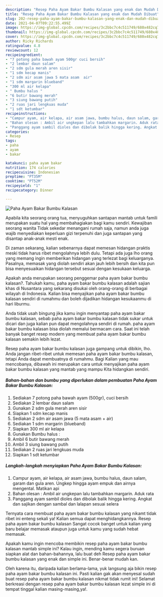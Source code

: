 ```yaml
---
description: "Resep Paha Ayam Bakar Bumbu Kalasan yang enak dan Mudah Dibuat"
title: "Resep Paha Ayam Bakar Bumbu Kalasan yang enak dan Mudah Dibuat"
slug: 202-resep-paha-ayam-bakar-bumbu-kalasan-yang-enak-dan-mudah-dibuat
date: 2021-04-07T09:22:55.499Z
image: https://img-global.cpcdn.com/recipes/3c2bbc7c4c511749/680x482cq70/paha-ayam-bakar-bumbu-kalasan-foto-resep-utama.jpg
thumbnail: https://img-global.cpcdn.com/recipes/3c2bbc7c4c511749/680x482cq70/paha-ayam-bakar-bumbu-kalasan-foto-resep-utama.jpg
cover: https://img-global.cpcdn.com/recipes/3c2bbc7c4c511749/680x482cq70/paha-ayam-bakar-bumbu-kalasan-foto-resep-utama.jpg
author: Ricky Richards
ratingvalue: 4.8
reviewcount: 12
recipeingredient:
- "7 potong paha bawah ayam 500gr cuci bersih"
- "2 lembar daun salam"
- "2 sdm gula merah aren sisir"
- "1 sdm kecap manis"
- "2 sdm air asam jawa 5 mata asam  air"
- "1 sdm margarin blueband"
- "300 ml air kelapa"
- " Bumbu halus "
- "6 butir bawang merah"
- "3 siung bawang putih"
- "2 ruas jari lengkuas muda"
- "1 sdt ketumbar"
recipeinstructions:
- "Campur ayam, air kelapa, air asam jawa, bumbu halus, daun salam, garam dan gula aren. Ungkep hingga ayam empuk dan airnya mengental. Matikan api"
- "Bahan olesan : Ambil air ungkepan lalu tambahkan margarin. Aduk rata"
- "Panggang ayam sambil dioles dan dibolak balik hingga kering. Angkat dan sajikan dengan sambal dan lalapan sesuai selera"
categories:
- Resep
tags:
- paha
- ayam
- bakar

katakunci: paha ayam bakar 
nutrition: 174 calories
recipecuisine: Indonesian
preptime: "PT35M"
cooktime: "PT52M"
recipeyield: "1"
recipecategory: Dinner

---
```



![Paha Ayam Bakar Bumbu Kalasan](https://img-global.cpcdn.com/recipes/3c2bbc7c4c511749/680x482cq70/paha-ayam-bakar-bumbu-kalasan-foto-resep-utama.jpg)

Apabila kita seorang orang tua, menyuguhkan santapan mantab untuk famili merupakan suatu hal yang membahagiakan bagi kamu sendiri. Kewajiban seorang  wanita Tidak sekedar menangani rumah saja, namun anda juga wajib menyediakan keperluan gizi terpenuhi dan juga santapan yang disantap anak-anak mesti enak.

Di zaman  sekarang, kalian sebenarnya dapat memesan hidangan praktis meski tidak harus ribet mengolahnya lebih dulu. Tetapi ada juga lho orang yang memang ingin memberikan hidangan yang terlezat bagi keluarganya. Pasalnya, memasak yang diolah sendiri akan jauh lebih bersih dan kita pun bisa menyesuaikan hidangan tersebut sesuai dengan kesukaan keluarga. 



Apakah anda merupakan seorang penggemar paha ayam bakar bumbu kalasan?. Tahukah kamu, paha ayam bakar bumbu kalasan adalah sajian khas di Nusantara yang sekarang disukai oleh orang-orang di berbagai wilayah di Indonesia. Kalian bisa menyajikan paha ayam bakar bumbu kalasan sendiri di rumahmu dan boleh dijadikan hidangan kesukaanmu di hari liburmu.

Anda tidak usah bingung jika kamu ingin menyantap paha ayam bakar bumbu kalasan, sebab paha ayam bakar bumbu kalasan tidak sukar untuk dicari dan juga kalian pun dapat mengolahnya sendiri di rumah. paha ayam bakar bumbu kalasan bisa diolah memalui bermacam cara. Saat ini telah banyak banget resep modern yang membuat paha ayam bakar bumbu kalasan semakin lebih lezat.

Resep paha ayam bakar bumbu kalasan juga gampang untuk dibikin, lho. Anda jangan ribet-ribet untuk memesan paha ayam bakar bumbu kalasan, tetapi Anda dapat membuatnya di rumahmu. Bagi Kalian yang mau mencobanya, dibawah ini merupakan cara untuk menyajikan paha ayam bakar bumbu kalasan yang mantab yang mampu Kita hidangkan sendiri.

<!--inarticleads1-->

##### Bahan-bahan dan bumbu yang diperlukan dalam pembuatan Paha Ayam Bakar Bumbu Kalasan:

1. Sediakan 7 potong paha bawah ayam (500gr), cuci bersih
1. Sediakan 2 lembar daun salam
1. Gunakan 2 sdm gula merah aren sisir
1. Siapkan 1 sdm kecap manis
1. Sediakan 2 sdm air asam jawa (5 mata asam + air)
1. Sediakan 1 sdm margarin (blueband)
1. Siapkan 300 ml air kelapa
1. Gunakan  Bumbu halus :
1. Ambil 6 butir bawang merah
1. Ambil 3 siung bawang putih
1. Sediakan 2 ruas jari lengkuas muda
1. Siapkan 1 sdt ketumbar




<!--inarticleads2-->

##### Langkah-langkah menyiapkan Paha Ayam Bakar Bumbu Kalasan:

1. Campur ayam, air kelapa, air asam jawa, bumbu halus, daun salam, garam dan gula aren. Ungkep hingga ayam empuk dan airnya mengental. Matikan api
1. Bahan olesan : Ambil air ungkepan lalu tambahkan margarin. Aduk rata
1. Panggang ayam sambil dioles dan dibolak balik hingga kering. Angkat dan sajikan dengan sambal dan lalapan sesuai selera




Ternyata cara membuat paha ayam bakar bumbu kalasan yang nikamt tidak ribet ini enteng sekali ya! Kalian semua dapat menghidangkannya. Resep paha ayam bakar bumbu kalasan Sangat cocok banget untuk kalian yang baru belajar memasak ataupun juga untuk kamu yang sudah hebat memasak.

Apakah kamu ingin mencoba membikin resep paha ayam bakar bumbu kalasan mantab simple ini? Kalau ingin, mending kamu segera buruan siapkan alat dan bahan-bahannya, lalu buat deh Resep paha ayam bakar bumbu kalasan yang enak dan simple ini. Benar-benar mudah kan. 

Oleh karena itu, daripada kalian berlama-lama, yuk langsung aja bikin resep paha ayam bakar bumbu kalasan ini. Pasti kalian gak akan menyesal sudah buat resep paha ayam bakar bumbu kalasan nikmat tidak rumit ini! Selamat berkreasi dengan resep paha ayam bakar bumbu kalasan lezat simple ini di tempat tinggal kalian masing-masing,ya!.

